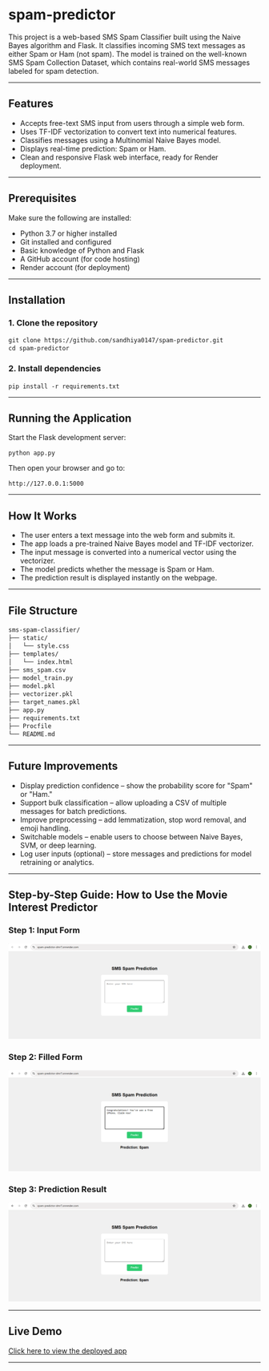 # spam-predictor

This project is a web-based SMS Spam Classifier built using the Naive Bayes algorithm and Flask. It classifies incoming SMS text messages as either Spam or Ham (not spam). The model is trained on the well-known SMS Spam Collection Dataset, which contains real-world SMS messages labeled for spam detection.

---

## Features

- Accepts free-text SMS input from users through a simple web form.
- Uses TF-IDF vectorization to convert text into numerical features.
- Classifies messages using a Multinomial Naive Bayes model.
- Displays real-time prediction: Spam or Ham.
- Clean and responsive Flask web interface, ready for Render deployment.


---

## Prerequisites

Make sure the following are installed:

- Python 3.7 or higher installed
- Git installed and configured
- Basic knowledge of Python and Flask
- A GitHub account (for code hosting)
- Render account (for deployment)

---

## Installation

### 1. Clone the repository

```
git clone https://github.com/sandhiya0147/spam-predictor.git
cd spam-predictor
```

### 2. Install dependencies

```
pip install -r requirements.txt
```

---

## Running the Application

Start the Flask development server:

```
python app.py
```

Then open your browser and go to:

```
http://127.0.0.1:5000
```

---

## How It Works

- The user enters a text message into the web form and submits it.
- The app loads a pre-trained Naive Bayes model and TF-IDF vectorizer.
- The input message is converted into a numerical vector using the vectorizer.
- The model predicts whether the message is Spam or Ham.
- The prediction result is displayed instantly on the webpage.
  
---

## File Structure

```
sms-spam-classifier/
├── static/
│   └── style.css
├── templates/
│   └── index.html
├── sms_spam.csv
├── model_train.py
├── model.pkl
├── vectorizer.pkl
├── target_names.pkl
├── app.py
├── requirements.txt
├── Procfile
└── README.md           
```

---

## Future Improvements

- Display prediction confidence – show the probability score for "Spam" or "Ham."
- Support bulk classification – allow uploading a CSV of multiple messages for batch predictions.
- Improve preprocessing – add lemmatization, stop word removal, and emoji handling.
- Switchable models – enable users to choose between Naive Bayes, SVM, or deep learning.
- Log user inputs (optional) – store messages and predictions for model retraining or analytics.

---



## Step-by-Step Guide: How to Use the Movie Interest Predictor


### Step 1: Input Form
![Form](assets/input_form.png)  

### Step 2: Filled Form 
![Prediction Result](assets/filled_input.png)  

### Step 3: Prediction Result
![Full Page](assets/predicted_result.png)

---

## Live Demo

[Click here to view the deployed app](https://spam-predictor-dmr7.onrender.com)

---

